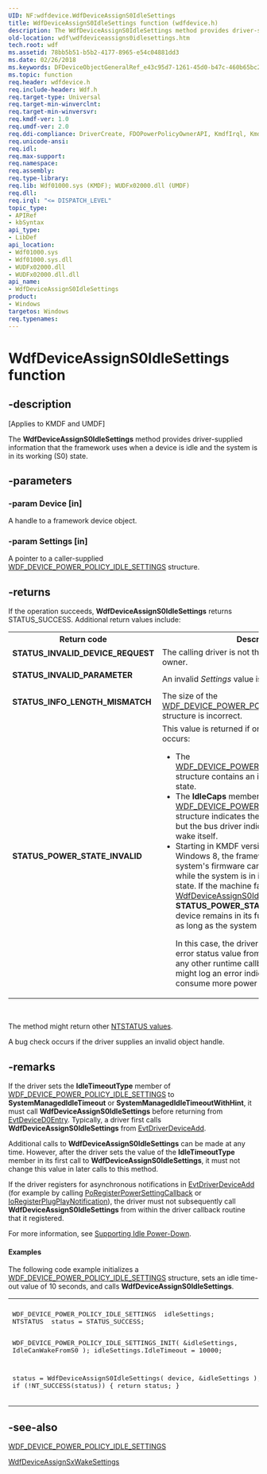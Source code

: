 ```yaml
---
UID: NF:wdfdevice.WdfDeviceAssignS0IdleSettings
title: WdfDeviceAssignS0IdleSettings function (wdfdevice.h)
description: The WdfDeviceAssignS0IdleSettings method provides driver-supplied information that the framework uses when a device is idle and the system is in its working (S0) state.
old-location: wdf\wdfdeviceassigns0idlesettings.htm
tech.root: wdf
ms.assetid: 78bb5b51-b5b2-4177-8965-e54c04881dd3
ms.date: 02/26/2018
ms.keywords: DFDeviceObjectGeneralRef_e43c95d7-1261-45d0-b47c-460b65bc28c8.xml, WdfDeviceAssignS0IdleSettings, WdfDeviceAssignS0IdleSettings method, kmdf.wdfdeviceassigns0idlesettings, wdf.wdfdeviceassigns0idlesettings, wdfdevice/WdfDeviceAssignS0IdleSettings
ms.topic: function
req.header: wdfdevice.h
req.include-header: Wdf.h
req.target-type: Universal
req.target-min-winverclnt: 
req.target-min-winversvr: 
req.kmdf-ver: 1.0
req.umdf-ver: 2.0
req.ddi-compliance: DriverCreate, FDOPowerPolicyOwnerAPI, KmdfIrql, KmdfIrql2, NonFDONotPowerPolicyOwnerAPI
req.unicode-ansi: 
req.idl: 
req.max-support: 
req.namespace: 
req.assembly: 
req.type-library: 
req.lib: Wdf01000.sys (KMDF); WUDFx02000.dll (UMDF)
req.dll: 
req.irql: "<= DISPATCH_LEVEL"
topic_type:
- APIRef
- kbSyntax
api_type:
- LibDef
api_location:
- Wdf01000.sys
- Wdf01000.sys.dll
- WUDFx02000.dll
- WUDFx02000.dll.dll
api_name:
- WdfDeviceAssignS0IdleSettings
product:
- Windows
targetos: Windows
req.typenames: 
---
```


# WdfDeviceAssignS0IdleSettings function


## -description


<p class="CCE_Message">[Applies to KMDF and UMDF]</p>

The <b>WdfDeviceAssignS0IdleSettings</b> method provides driver-supplied information that the framework uses when a device is idle and the system is in its working (S0) state.


## -parameters




### -param Device [in]

A handle to a framework device object.


### -param Settings [in]

A pointer to a caller-supplied <a href="https://msdn.microsoft.com/library/windows/hardware/ff551270">WDF_DEVICE_POWER_POLICY_IDLE_SETTINGS</a> structure. 


## -returns



If the operation succeeds, <b>WdfDeviceAssignS0IdleSettings</b> returns STATUS_SUCCESS. Additional return values include:

<table>
<tr>
<th>Return code</th>
<th>Description</th>
</tr>
<tr>
<td width="40%">
<dl>
<dt><b>STATUS_INVALID_DEVICE_REQUEST</b></dt>
</dl>
</td>
<td width="60%">
The calling driver is not the device's power policy owner.


</td>
</tr>
<tr>
<td width="40%">
<dl>
<dt><b>STATUS_INVALID_PARAMETER</b></dt>
</dl>
</td>
<td width="60%">
An invalid <i>Settings</i> value is detected.

</td>
</tr>
<tr>
<td width="40%">
<dl>
<dt><b>STATUS_INFO_LENGTH_MISMATCH</b></dt>
</dl>
</td>
<td width="60%">
The size of the <a href="https://msdn.microsoft.com/library/windows/hardware/ff551270">WDF_DEVICE_POWER_POLICY_IDLE_SETTINGS</a> structure is incorrect. 

</td>
</tr>
<tr>
<td width="40%">
<dl>
<dt><b>STATUS_POWER_STATE_INVALID</b></dt>
</dl>
</td>
<td width="60%">
This value is returned if one of the following occurs:

<ul>
<li>The <a href="https://msdn.microsoft.com/library/windows/hardware/ff551270">WDF_DEVICE_POWER_POLICY_IDLE_SETTINGS</a> structure contains an invalid device power state.</li>
<li>The <b>IdleCaps</b> member of the <a href="https://msdn.microsoft.com/library/windows/hardware/ff551270">WDF_DEVICE_POWER_POLICY_IDLE_SETTINGS</a> structure indicates the device can wake itself, but the bus driver indicates the device cannot wake itself.</li>
<li>
Starting in KMDF version 1.11 running on Windows 8, the framework checks if the system's firmware can handle a wake signal while the system is in its fully on (S0) power state. If the machine fails this check, <a href="https://msdn.microsoft.com/library/windows/hardware/ff545903">WdfDeviceAssignS0IdleSettings</a> returns <b>STATUS_POWER_STATE_INVALID</b>, and the device remains in its fully on (D0) power state as long as the system remains in S0.

In this case, the driver should not return an error status value from <a href="https://msdn.microsoft.com/b20db029-ee2c-4fb1-bd69-ccd2e37fdc9a">EvtDriverDeviceAdd</a> or any other runtime callback.  At most, the driver might log an error indicating that the device will consume more power than it normally would.

</li>
</ul>
</td>
</tr>
</table>
 

The method might return other <a href="https://msdn.microsoft.com/library/windows/hardware/ff557697">NTSTATUS values</a>.

A bug check occurs if the driver supplies an invalid object handle.




## -remarks



If the driver sets the <b>IdleTimeoutType</b> member of <a href="https://msdn.microsoft.com/library/windows/hardware/ff551270">WDF_DEVICE_POWER_POLICY_IDLE_SETTINGS</a> to <b>SystemManagedIdleTimeout</b> or <b>SystemManagedIdleTimeoutWithHint</b>, it must call <b>WdfDeviceAssignS0IdleSettings</b> before returning from <a href="https://msdn.microsoft.com/0cfabb0f-2d5e-4445-8683-d2916de5b549">EvtDeviceD0Entry</a>. Typically, a driver first calls <b>WdfDeviceAssignS0IdleSettings</b> from <a href="https://msdn.microsoft.com/b20db029-ee2c-4fb1-bd69-ccd2e37fdc9a">EvtDriverDeviceAdd</a>.

 Additional calls to <b>WdfDeviceAssignS0IdleSettings</b> can be made at any time. However, after the driver  sets the value of the <b>IdleTimeoutType</b> member in its first call to <b>WdfDeviceAssignS0IdleSettings</b>, it must not change this value in later calls to this method.

If the driver registers for asynchronous notifications in <a href="https://msdn.microsoft.com/b20db029-ee2c-4fb1-bd69-ccd2e37fdc9a">EvtDriverDeviceAdd</a> (for example by calling <a href="https://msdn.microsoft.com/library/windows/hardware/ff559727">PoRegisterPowerSettingCallback</a> or <a href="https://msdn.microsoft.com/library/windows/hardware/ff549526">IoRegisterPlugPlayNotification</a>), the driver must not subsequently call <b>WdfDeviceAssignS0IdleSettings</b> from within the driver callback routine that it registered.

For more information, see <a href="https://docs.microsoft.com/windows-hardware/drivers/wdf/supporting-idle-power-down">Supporting Idle Power-Down</a>.


#### Examples

The following code example initializes a <a href="https://msdn.microsoft.com/library/windows/hardware/ff551270">WDF_DEVICE_POWER_POLICY_IDLE_SETTINGS</a> structure, sets an idle time-out value of 10 seconds, and calls <b>WdfDeviceAssignS0IdleSettings</b>.

<div class="code"><span codelanguage=""><table>
<tr>
<th></th>
</tr>
<tr>
<td>
<pre>WDF_DEVICE_POWER_POLICY_IDLE_SETTINGS  idleSettings;
NTSTATUS  status = STATUS_SUCCESS;

WDF_DEVICE_POWER_POLICY_IDLE_SETTINGS_INIT(
                                           &amp;idleSettings,
                                           IdleCanWakeFromS0
                                           );
idleSettings.IdleTimeout = 10000;

status = WdfDeviceAssignS0IdleSettings(
                                       device,
                                       &amp;idleSettings
                                       );
if (!NT_SUCCESS(status)) {
    return status;
}</pre>
</td>
</tr>
</table></span></div>



## -see-also




<a href="https://msdn.microsoft.com/library/windows/hardware/ff551270">WDF_DEVICE_POWER_POLICY_IDLE_SETTINGS</a>



<a href="https://msdn.microsoft.com/library/windows/hardware/ff545909">WdfDeviceAssignSxWakeSettings</a>
 

 

